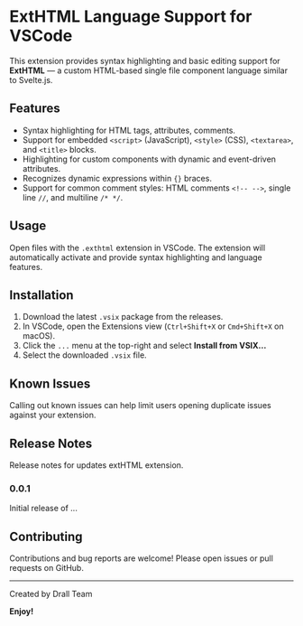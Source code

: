 # ExtHTML Language Support for VSCode

This extension provides syntax highlighting and basic editing support for **ExtHTML** — 
a custom HTML-based single file component language similar to Svelte.js.

## Features

- Syntax highlighting for HTML tags, attributes, comments.
- Support for embedded `<script>` (JavaScript), `<style>` (CSS), `<textarea>`, and `<title>` blocks.
- Highlighting for custom components with dynamic and event-driven attributes.
- Recognizes dynamic expressions within `{}` braces.
- Support for common comment styles: HTML comments `<!-- -->`, single line `//`, and multiline `/* */`.

## Usage

Open files with the `.exthtml` extension in VSCode. The extension will automatically activate 
and provide syntax highlighting and language features.

## Installation

1. Download the latest `.vsix` package from the releases.
2. In VSCode, open the Extensions view (`Ctrl+Shift+X` or `Cmd+Shift+X` on macOS).
3. Click the `...` menu at the top-right and select **Install from VSIX...**
4. Select the downloaded `.vsix` file.

## Known Issues

Calling out known issues can help limit users opening duplicate issues against your extension.

## Release Notes

Release notes for updates extHTML extension.

### 0.0.1

Initial release of ...


## Contributing

Contributions and bug reports are welcome! Please open issues or pull requests on GitHub.

---

Created by Drall Team

**Enjoy!**
